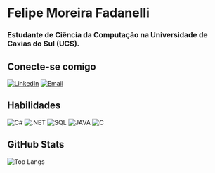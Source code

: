 # Felipe Moreira Fadanelli

### Estudante de Ciência da Computação na Universidade de Caxias do Sul (UCS).

## Conecte-se comigo

[![LinkedIn](https://img.shields.io/badge/LinkedIn-000?style=for-the-badge&logo=linkedin&logoColor=0E76A8)](https://www.linkedin.com/in/felipe-moreira-fadanelli-66bb72226/) 
[![Email](https://img.shields.io/badge/email-000?style=for-the-badge&logo=gmail)](mailto:fmfadanelli@ucs.com) 

## Habilidades 

![C#](https://img.shields.io/badge/C%23-239120?style=for-the-badge&logo=CSharp)
![.NET](https://img.shields.io/badge/.NET-5C2D91?style=for-the-badge&logo=.net&logoColor=white)
![SQL](https://img.shields.io/badge/MySQL-00000F?style=for-the-badge&logo=mysql&logoColor=white)
![JAVA](https://img.shields.io/badge/JAVA-ED8B00?style=for-the-badge&logo=openjdk)
![C](https://img.shields.io/badge/C-00599C?style=for-the-badge&logo=c)


## GitHub Stats
![Top Langs](https://github-readme-stats-git-masterrstaa-rickstaa.vercel.app/api/top-langs/?username=f-fadanelli&layout=compact&bg_color=000&border_color=30A3DC&title_color=E94D5F&text_color=FFF)

